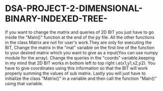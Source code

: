 # DSA-PROJECT-2-DIMENSIONAL-BINARY-INDEXED-TREE-
If you want to change the matrix and queries of 2D BIT you just have to go inside the "Main()" function at the end of the py file. 
All the other functions in the class Matrix are not for user's work.They are only for executing the BIT,
Change the matrix in the "mat" variable on the first line of the function to your desired matrix which you want to give as a input(You can use numpy module for the array).
Change the queries in the "coords" variable,keeping in my mind that 2D BIT works in bottom left to top right i.e(x1,y1,x2,y2).
You have to give coordinates using this information so that the BIT will work properly summing the values of sub matrix.
Lastly you will just have to initialize the class "Matrix()" in a variable and then call the function "Main()" using that variable.
